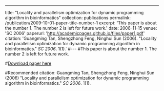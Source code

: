 ---
title: "Locality and parallelism optimization for dynamic programming algorithm in bioinformatics"
collection: publications
permalink: /publication/2009-10-01-paper-title-number-1
excerpt: 'This paper is about the number 1. The number 2 is left for future work.'
date: 2006-11-15
venue: 'SC 2006'
paperurl: 'http://academicpages.github.io/files/paper1.pdf'
citation: 'Guangming Tan, Shengzhong Feng, Ninghui Sun (2006). &quot;Locality and parallelism optimization for dynamic programming algorithm in bioinformatics.&quot; <i>SC 2006</i>. 1(1).'
#---
#This paper is about the number 1. The number 2 is left for future work.

#[Download paper here](http://academicpages.github.io/files/paper1.pdf)

#Recommended citation: Guangming Tan, Shengzhong Feng, Ninghui Sun (2006) "Locality and parallelism optimization for dynamic programming algorithm in bioinformatics." <i>SC 2006</i>. 1(1).
